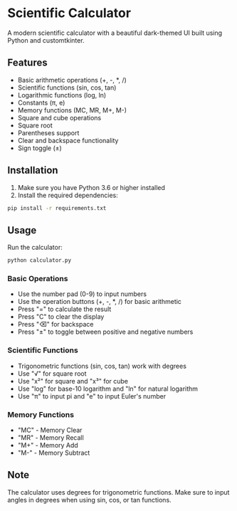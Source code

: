 # Scientific Calculator

A modern scientific calculator with a beautiful dark-themed UI built using Python and customtkinter.

## Features

- Basic arithmetic operations (+, -, *, /)
- Scientific functions (sin, cos, tan)
- Logarithmic functions (log, ln)
- Constants (π, e)
- Memory functions (MC, MR, M+, M-)
- Square and cube operations
- Square root
- Parentheses support
- Clear and backspace functionality
- Sign toggle (±)

## Installation

1. Make sure you have Python 3.6 or higher installed
2. Install the required dependencies:
```bash
pip install -r requirements.txt
```

## Usage

Run the calculator:
```bash
python calculator.py
```

### Basic Operations
- Use the number pad (0-9) to input numbers
- Use the operation buttons (+, -, *, /) for basic arithmetic
- Press "=" to calculate the result
- Press "C" to clear the display
- Press "⌫" for backspace
- Press "±" to toggle between positive and negative numbers

### Scientific Functions
- Trigonometric functions (sin, cos, tan) work with degrees
- Use "√" for square root
- Use "x²" for square and "x³" for cube
- Use "log" for base-10 logarithm and "ln" for natural logarithm
- Use "π" to input pi and "e" to input Euler's number

### Memory Functions
- "MC" - Memory Clear
- "MR" - Memory Recall
- "M+" - Memory Add
- "M-" - Memory Subtract

## Note
The calculator uses degrees for trigonometric functions. Make sure to input angles in degrees when using sin, cos, or tan functions. 